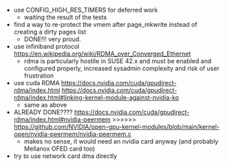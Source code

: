 * use CONFIG_HIGH_RES_TIMERS for deferred work
    * waiting the result of the  tests
* find a way to re-protect the vmem after page_mkwrite instead of creating a dirty pages list 
    * DONE!!! very proud.
* use infiniband protocol https://en.wikipedia.org/wiki/RDMA_over_Converged_Ethernet
    * rdma is particularly hostile in SUSE 42.x and must be enabled and configured properly, increased sysadmin complexity and risk of user frustration
* use cuda RDMA https://docs.nvidia.com/cuda/gpudirect-rdma/index.html https://docs.nvidia.com/cuda/gpudirect-rdma/index.html#linking-kernel-module-against-nvidia-ko
    * same as above
* ALREADY DONE???? https://docs.nvidia.com/cuda/gpudirect-rdma/index.html#nvidia-peermem >>>>>> https://github.com/NVIDIA/open-gpu-kernel-modules/blob/main/kernel-open/nvidia-peermem/nvidia-peermem.c
    * makes no sense, it would need an nvidia card anyway (and probably Mellanox OFED card too)
* try to use network card dma directly